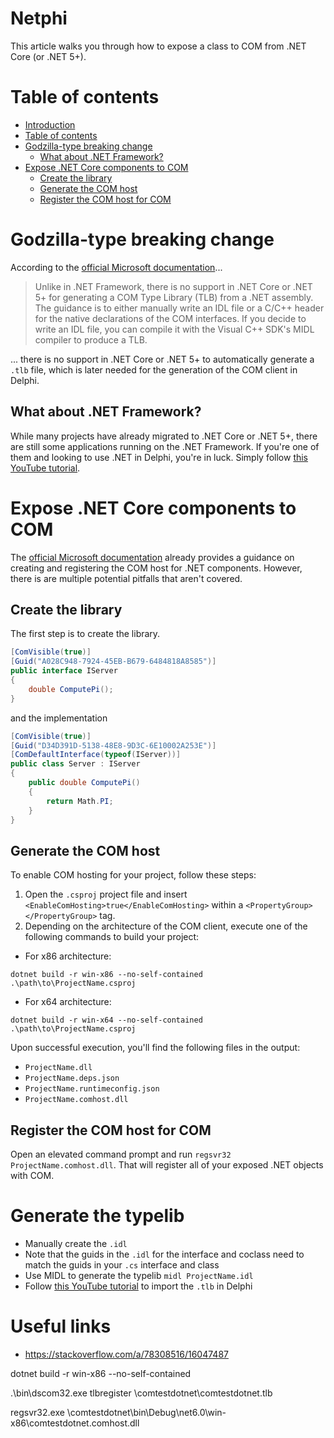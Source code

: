 # Netphi
This article walks you through how to expose a class to COM from .NET Core (or .NET 5+).

# Table of contents
- [Introduction](#netphi)
- [Table of contents](#table-of-contents)
- [Godzilla-type breaking change](#godzilla-type-breaking-change)
    - [What about .NET Framework?](#what-about-net-framework)
- [Expose .NET Core components to COM](#expose-net-core-components-to-com)
    - [Create the library](#create-the-library)
    - [Generate the COM host](#generate-the-com-host)
    - [Register the COM host for COM](#register-the-com-host-for-com)

# Godzilla-type breaking change
According to the [official Microsoft documentation](https://learn.microsoft.com/en-us/dotnet/core/native-interop/expose-components-to-com#embedding-type-libraries-in-the-com-host)...

> Unlike in .NET Framework, there is no support in .NET Core or .NET 5+ for generating a COM Type Library (TLB) from a .NET assembly. The guidance is to either manually write an IDL file or a C/C++ header for the native declarations of the COM interfaces. If you decide to write an IDL file, you can compile it with the Visual C++ SDK's MIDL compiler to produce a TLB.

... there is no support in .NET Core or .NET 5+ to automatically generate a `.tlb` file, which is later needed for the generation of the COM client in Delphi.

## What about .NET Framework?
While many projects have already migrated to .NET Core or .NET 5+, there are still some applications running on the .NET Framework. 
If you're one of them and looking to use .NET in Delphi, you're in luck. Simply follow [this YouTube tutorial](https://www.youtube.com/watch?v=ZutlhThQJ5s&ab_channel=AliY%C4%B1ld%C4%B1r%C4%B1m).

# Expose .NET Core components to COM
The  [official Microsoft documentation](https://learn.microsoft.com/en-us/dotnet/core/native-interop/expose-components-to-com) already provides a guidance on creating and registering the COM host for .NET components. However, there is are multiple potential pitfalls that aren't covered.

## Create the library
The first step is to create the library.
```cs
[ComVisible(true)]
[Guid("A028C948-7924-45EB-B679-6484818A8585")]
public interface IServer
{
    double ComputePi();
}
```
and the implementation
```cs
[ComVisible(true)]
[Guid("D34D391D-5138-48E8-9D3C-6E10002A253E")]
[ComDefaultInterface(typeof(IServer))]
public class Server : IServer
{
    public double ComputePi()
    {
        return Math.PI;
    }
}
```

## Generate the COM host
To enable COM hosting for your project, follow these steps:
1. Open the `.csproj` project file and insert `<EnableComHosting>true</EnableComHosting>` within a `<PropertyGroup></PropertyGroup>` tag.
2. Depending on the architecture of the COM client, execute one of the following commands to build your project:
- For x86 architecture:
```
dotnet build -r win-x86 --no-self-contained .\path\to\ProjectName.csproj
```
- For x64 architecture:
```
dotnet build -r win-x64 --no-self-contained .\path\to\ProjectName.csproj
```
Upon successful execution, you'll find the following files in the output:
- `ProjectName.dll`
- `ProjectName.deps.json`
- `ProjectName.runtimeconfig.json`
- `ProjectName.comhost.dll`

## Register the COM host for COM
Open an elevated command prompt and run `regsvr32 ProjectName.comhost.dll`. That will register all of your exposed .NET objects with COM.

<!---
**TODO: Clarify if regsvr32 automatically checks if the ProjectName.comhost.dll is x86 or x64 and therefore register it in the correct registry. Otherwise use this command:**
For x86:
```
%windir%\SysWoW64\regsvr32.exe %windir%\SysWoW64\ProjectName.comhost.dll
```
For x64:
```
%windir%\System32\regsvr32.exe %windir%\System32\ProjectName.comhost.dll
```
-->

# Generate the typelib
- Manually create the `.idl`
- Note that the guids in the `.idl` for the interface and coclass need to match the guids in your `.cs` interface and class
- Use MIDL to generate the typelib `midl ProjectName.idl`
- Follow [this YouTube tutorial](https://www.youtube.com/watch?v=ZutlhThQJ5s&ab_channel=AliY%C4%B1ld%C4%B1r%C4%B1m) to import the `.tlb` in Delphi

# Useful links
- https://stackoverflow.com/a/78308516/16047487












dotnet build -r win-x86  --no-self-contained

.\bin\dscom32.exe tlbregister <YOUR-REPO-PATH>\comtestdotnet\comtestdotnet.tlb

regsvr32.exe <YOUR-REPO-PATH>\comtestdotnet\bin\Debug\net6.0\win-x86\comtestdotnet.comhost.dll 
